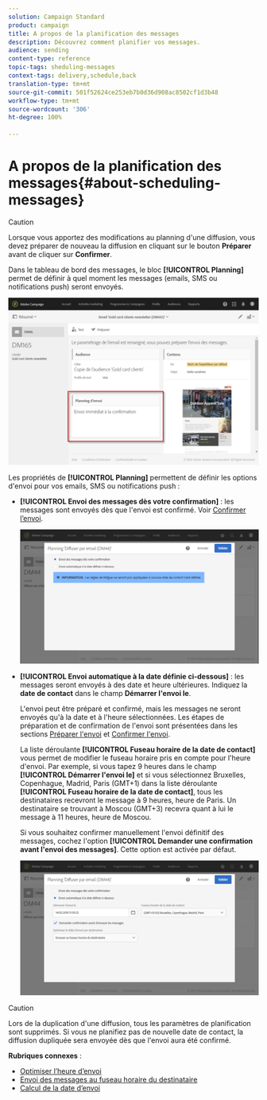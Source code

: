 ```yaml
---
solution: Campaign Standard
product: campaign
title: A propos de la planification des messages
description: Découvrez comment planifier vos messages.
audience: sending
content-type: reference
topic-tags: sheduling-messages
context-tags: delivery,schedule,back
translation-type: tm+mt
source-git-commit: 501f52624ce253eb7b0d36d908ac8502cf1d3b48
workflow-type: tm+mt
source-wordcount: '306'
ht-degree: 100%

---
```



# A propos de la planification des messages{#about-scheduling-messages}

>[!CAUTION]
>
>Lorsque vous apportez des modifications au planning d&#39;une diffusion, vous devez préparer de nouveau la diffusion en cliquant sur le bouton **Préparer** avant de cliquer sur **Confirmer**.

Dans le tableau de bord des messages, le bloc **[!UICONTROL Planning]** permet de définir à quel moment les messages (emails, SMS ou notifications push) seront envoyés.

![](assets/delivery_dashboard.png)

Les propriétés de **[!UICONTROL Planning]** permettent de définir les options d&#39;envoi pour vos emails, SMS ou notifications push :

* **[!UICONTROL Envoi des messages dès votre confirmation]** : les messages sont envoyés dès que l&#39;envoi est confirmé. Voir [Confirmer l’envoi](../../sending/using/confirming-the-send.md).

   ![](assets/delivery_planning_1.png)

* **[!UICONTROL Envoi automatique à la date définie ci-dessous]** : les messages seront envoyés à des date et heure ultérieures. Indiquez la **date de contact** dans le champ **Démarrer l&#39;envoi le**.

   L&#39;envoi peut être préparé et confirmé, mais les messages ne seront envoyés qu&#39;à la date et à l&#39;heure sélectionnées. Les étapes de préparation et de confirmation de l&#39;envoi sont présentées dans les sections [Préparer l&#39;envoi](../../sending/using/preparing-the-send.md) et [Confirmer l&#39;envoi](../../sending/using/confirming-the-send.md).

   La liste déroulante **[!UICONTROL Fuseau horaire de la date de contact]** vous permet de modifier le fuseau horaire pris en compte pour l&#39;heure d&#39;envoi. Par exemple, si vous tapez 9 heures dans le champ **[!UICONTROL Démarrer l&#39;envoi le]** et si vous sélectionnez Bruxelles, Copenhague, Madrid, Paris (GMT+1) dans la liste déroulante **[!UICONTROL Fuseau horaire de la date de contact]**, tous les destinataires recevront le message à 9 heures, heure de Paris. Un destinataire se trouvant à Moscou (GMT+3) recevra quant à lui le message à 11 heures, heure de Moscou.

   Si vous souhaitez confirmer manuellement l&#39;envoi définitif des messages, cochez l&#39;option **[!UICONTROL Demander une confirmation avant l&#39;envoi des messages]**. Cette option est activée par défaut.

   ![](assets/delivery_planning.png)

>[!CAUTION]
>
>Lors de la duplication d&#39;une diffusion, tous les paramètres de planification sont supprimés. Si vous ne planifiez pas de nouvelle date de contact, la diffusion dupliquée sera envoyée dès que l&#39;envoi aura été confirmé.

**Rubriques connexes** :

* [Optimiser l’heure d’envoi](../../sending/using/optimizing-the-sending-time.md)
* [Envoi des messages au fuseau horaire du destinataire](../../sending/using/sending-messages-at-the-recipient-s-time-zone.md)
* [Calcul de la date d’envoi](../../sending/using/computing-the-sending-date.md)

